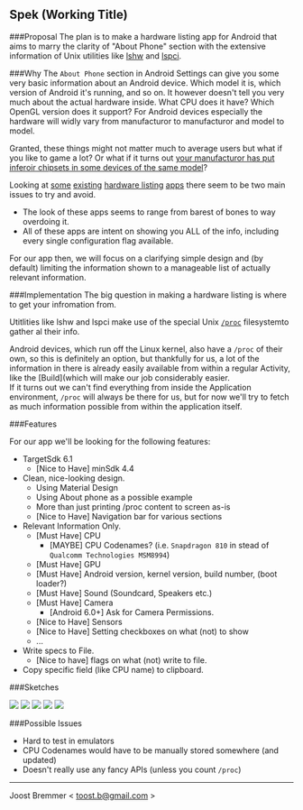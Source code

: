 Spek (Working Title)
----------

###Proposal
The plan is to make a hardware listing app for Android that aims to marry the clarity of "About Phone" section with the extensive information of Unix utilities like [lshw](http://www.ezix.org/project/wiki/HardwareLiSter) and [lspci](http://mj.ucw.cz/sw/pciutils/).

###Why
The `About Phone` section in Android Settings can give you some very basic information about an Android device. Which model it is, which version of Android it's running, and so on. It however doesn't tell you very much about the actual hardware inside. What CPU does it have? Which OpenGL version does it support? For Android devices especially the hardware will widly vary from manufacturor to manufacturor and model to model.

Granted, these things might not matter much to average users but what if you like to game a lot? Or what if it turns out [your manufacturor has put inferoir chipsets in some devices of the same model](https://youtu.be/m1fUil7QLNI)?   

Looking at [some](https://play.google.com/store/apps/details?id=com.inkwired.droidinfo) [existing](https://play.google.com/store/apps/details?id=com.dama.hardwareinfo) [hardware listing](https://play.google.com/store/apps/details?id=com.sysinfodroid) [apps](https://f-droid.org/repository/browse/?fdfilter=Hardware&fdid=jackpal.droidexaminer) there seem to be two main issues to try and avoid.  
* The look of these apps seems to range from barest of bones to way overdoing it.
* All of these apps are intent on showing you ALL of the info, including every single configuration flag available.

For our app then, we will focus on a clarifying simple design and (by default) limiting the information shown to a manageable list of actually relevant information.

###Implementation
The big question in making a hardware listing is where to get your infromation from.

Utitlities like lshw and lspci make use of the special Unix [`/proc`](http://www.tldp.org/LDP/Linux-Filesystem-Hierarchy/html/proc.html) filesystemto gather al their info.  

Android devices, which run off the Linux kernel, also have a `/proc` of their own, so this is definitely an option, but thankfully for us, a lot of the information in there is already easily available from within a regular Activity, like the [Build](which will make our job considerably easier.   
If it turns out we can't find everything from inside the Application environment, `/proc` will always be there for us, but for now we'll try to fetch as much information possible from within the application itself.

###Features

For our app we'll be looking for the following features:
+ TargetSdk 6.1
  + [Nice to Have] minSdk 4.4
+ Clean, nice-looking design.
  + Using Material Design
  + Using About phone as a possible example
  + More than just printing /proc content to screen as-is
  + [Nice to Have] Navigation bar for various sections
+ Relevant Information Only.
  + [Must Have] CPU
    + [MAYBE] CPU Codenames? (i.e. `Snapdragon 810` in stead of `Qualcomm Technologies MSM8994`)
  + [Must Have] GPU
  + [Must Have] Android version, kernel version, build number, (boot loader?)
  + [Must Have] Sound (Soundcard, Speakers etc.)
  + [Must Have] Camera
    + [Android 6.0+] Ask for Camera Permissions.
  + [Nice to Have] Sensors
  + [Nice to Have] Setting checkboxes on what (not) to show
  + ...
+ Write specs to File.
  + [Nice to have] flags on what (not) write to file.
+ Copy specific field (like CPU name) to clipboard.

###Sketches

![](pics/sketches/DeviceFragment.png)
![](pics/sketches/SoundFragment.png)
![](pics/sketches/NavigationMenu.png)
![](pics/sketches/SaveDialog.png)
![](pics/sketches/SettingsActivity.png)

###Possible Issues
+ Hard to test in emulators
+ CPU Codenames would have to be manually stored somewhere (and updated)
+ Doesn't really use any fancy APIs (unless you count `/proc`)


- - -

Joost Bremmer < [toost.b@gmail.com](mailto:toost.b@gmail.com) >